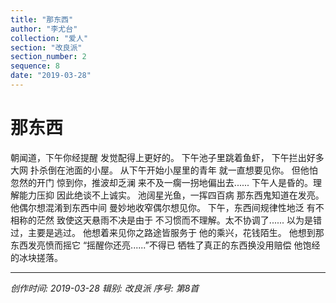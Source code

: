 ```yaml
---
title: "那东西"
author: "李尤台"
collection: "爱人"
section: "改良派"
section_number: 2
sequence: 8
date: "2019-03-28"
---
```


# 那东西

朝闻道，下午你经提醒
发觉配得上更好的。
下午池子里跳着鱼虾，
下午拦出好多大网
扑杀倒在池面的小屋。
从下午开始小屋里的青年
就一直想要见你。
但他怕忽然的开门
惊到你，推波却乏澜
来不及一瘸一拐地偏出去......
下午人是昏的。理解能力压抑
因此绝谈不上诚实。
池阔星光鱼，一挥四百病
那东西鬼知道在发亮。
他偶尔想混淆到东西中间
曼妙地收窄偶尔想见你。
下午，东西间规律性地泛
有不相称的茫然
致使这天悬雨不决是由于
不习惯而不理解。太不协调了......
以为是错过，主要是逃过。
他想着来见你之路途皆服务于
他的乘兴，花钱陌生。
他想到那东西发亮愤而摇它
“摇醒你还亮......”不得已
牺牲了真正的东西换没用赔偿
他饱经的冰块搓落。

---
*创作时间: 2019-03-28*
*辑别: 改良派*
*序号: 第8首*
